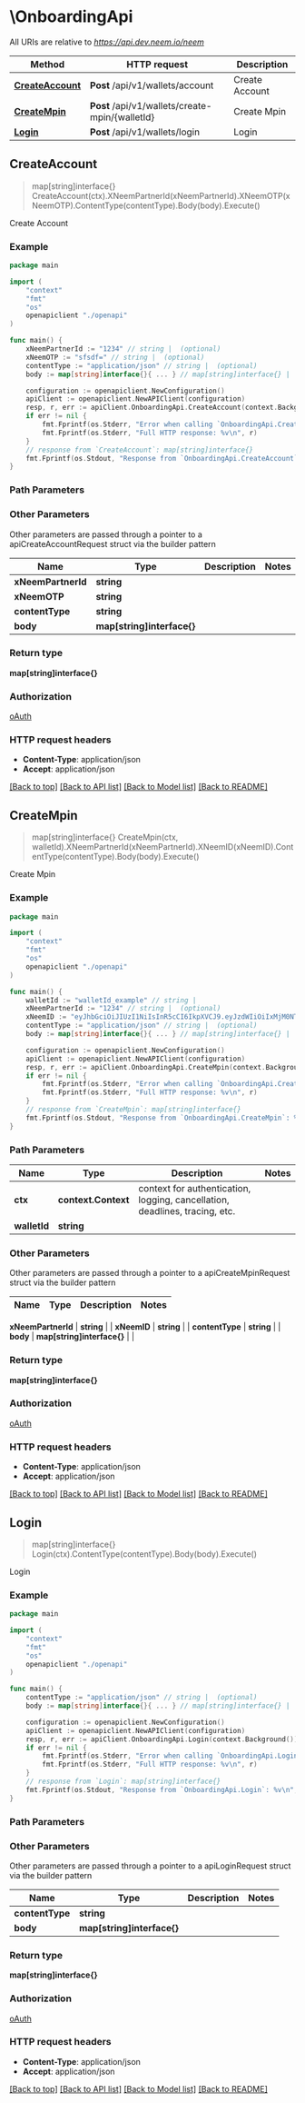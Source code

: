 # \OnboardingApi

All URIs are relative to *https://api.dev.neem.io/neem*

Method | HTTP request | Description
------------- | ------------- | -------------
[**CreateAccount**](OnboardingApi.md#CreateAccount) | **Post** /api/v1/wallets/account | Create Account
[**CreateMpin**](OnboardingApi.md#CreateMpin) | **Post** /api/v1/wallets/create-mpin/{walletId} | Create Mpin
[**Login**](OnboardingApi.md#Login) | **Post** /api/v1/wallets/login | Login



## CreateAccount

> map[string]interface{} CreateAccount(ctx).XNeemPartnerId(xNeemPartnerId).XNeemOTP(xNeemOTP).ContentType(contentType).Body(body).Execute()

Create Account

### Example

```go
package main

import (
    "context"
    "fmt"
    "os"
    openapiclient "./openapi"
)

func main() {
    xNeemPartnerId := "1234" // string |  (optional)
    xNeemOTP := "sfsdf=" // string |  (optional)
    contentType := "application/json" // string |  (optional)
    body := map[string]interface{}{ ... } // map[string]interface{} |  (optional)

    configuration := openapiclient.NewConfiguration()
    apiClient := openapiclient.NewAPIClient(configuration)
    resp, r, err := apiClient.OnboardingApi.CreateAccount(context.Background()).XNeemPartnerId(xNeemPartnerId).XNeemOTP(xNeemOTP).ContentType(contentType).Body(body).Execute()
    if err != nil {
        fmt.Fprintf(os.Stderr, "Error when calling `OnboardingApi.CreateAccount``: %v\n", err)
        fmt.Fprintf(os.Stderr, "Full HTTP response: %v\n", r)
    }
    // response from `CreateAccount`: map[string]interface{}
    fmt.Fprintf(os.Stdout, "Response from `OnboardingApi.CreateAccount`: %v\n", resp)
}
```

### Path Parameters



### Other Parameters

Other parameters are passed through a pointer to a apiCreateAccountRequest struct via the builder pattern


Name | Type | Description  | Notes
------------- | ------------- | ------------- | -------------
 **xNeemPartnerId** | **string** |  | 
 **xNeemOTP** | **string** |  | 
 **contentType** | **string** |  | 
 **body** | **map[string]interface{}** |  | 

### Return type

**map[string]interface{}**

### Authorization

[oAuth](../README.md#oAuth)

### HTTP request headers

- **Content-Type**: application/json
- **Accept**: application/json

[[Back to top]](#) [[Back to API list]](../README.md#documentation-for-api-endpoints)
[[Back to Model list]](../README.md#documentation-for-models)
[[Back to README]](../README.md)


## CreateMpin

> map[string]interface{} CreateMpin(ctx, walletId).XNeemPartnerId(xNeemPartnerId).XNeemID(xNeemID).ContentType(contentType).Body(body).Execute()

Create Mpin

### Example

```go
package main

import (
    "context"
    "fmt"
    "os"
    openapiclient "./openapi"
)

func main() {
    walletId := "walletId_example" // string | 
    xNeemPartnerId := "1234" // string |  (optional)
    xNeemID := "eyJhbGciOiJIUzI1NiIsInR5cCI6IkpXVCJ9.eyJzdWIiOiIxMjM0NTY3ODkwIiwibmFtZSI6IkpvaG4gRG9lIiwiaWF0IjoxNTE2MjM5MDIyfQ.SflKxwRJSMeKKF2QT4fwpMeJf36POk6yJV_adQssw5c" // string |  (optional)
    contentType := "application/json" // string |  (optional)
    body := map[string]interface{}{ ... } // map[string]interface{} |  (optional)

    configuration := openapiclient.NewConfiguration()
    apiClient := openapiclient.NewAPIClient(configuration)
    resp, r, err := apiClient.OnboardingApi.CreateMpin(context.Background(), walletId).XNeemPartnerId(xNeemPartnerId).XNeemID(xNeemID).ContentType(contentType).Body(body).Execute()
    if err != nil {
        fmt.Fprintf(os.Stderr, "Error when calling `OnboardingApi.CreateMpin``: %v\n", err)
        fmt.Fprintf(os.Stderr, "Full HTTP response: %v\n", r)
    }
    // response from `CreateMpin`: map[string]interface{}
    fmt.Fprintf(os.Stdout, "Response from `OnboardingApi.CreateMpin`: %v\n", resp)
}
```

### Path Parameters


Name | Type | Description  | Notes
------------- | ------------- | ------------- | -------------
**ctx** | **context.Context** | context for authentication, logging, cancellation, deadlines, tracing, etc.
**walletId** | **string** |  | 

### Other Parameters

Other parameters are passed through a pointer to a apiCreateMpinRequest struct via the builder pattern


Name | Type | Description  | Notes
------------- | ------------- | ------------- | -------------

 **xNeemPartnerId** | **string** |  | 
 **xNeemID** | **string** |  | 
 **contentType** | **string** |  | 
 **body** | **map[string]interface{}** |  | 

### Return type

**map[string]interface{}**

### Authorization

[oAuth](../README.md#oAuth)

### HTTP request headers

- **Content-Type**: application/json
- **Accept**: application/json

[[Back to top]](#) [[Back to API list]](../README.md#documentation-for-api-endpoints)
[[Back to Model list]](../README.md#documentation-for-models)
[[Back to README]](../README.md)


## Login

> map[string]interface{} Login(ctx).ContentType(contentType).Body(body).Execute()

Login

### Example

```go
package main

import (
    "context"
    "fmt"
    "os"
    openapiclient "./openapi"
)

func main() {
    contentType := "application/json" // string |  (optional)
    body := map[string]interface{}{ ... } // map[string]interface{} |  (optional)

    configuration := openapiclient.NewConfiguration()
    apiClient := openapiclient.NewAPIClient(configuration)
    resp, r, err := apiClient.OnboardingApi.Login(context.Background()).ContentType(contentType).Body(body).Execute()
    if err != nil {
        fmt.Fprintf(os.Stderr, "Error when calling `OnboardingApi.Login``: %v\n", err)
        fmt.Fprintf(os.Stderr, "Full HTTP response: %v\n", r)
    }
    // response from `Login`: map[string]interface{}
    fmt.Fprintf(os.Stdout, "Response from `OnboardingApi.Login`: %v\n", resp)
}
```

### Path Parameters



### Other Parameters

Other parameters are passed through a pointer to a apiLoginRequest struct via the builder pattern


Name | Type | Description  | Notes
------------- | ------------- | ------------- | -------------
 **contentType** | **string** |  | 
 **body** | **map[string]interface{}** |  | 

### Return type

**map[string]interface{}**

### Authorization

[oAuth](../README.md#oAuth)

### HTTP request headers

- **Content-Type**: application/json
- **Accept**: application/json

[[Back to top]](#) [[Back to API list]](../README.md#documentation-for-api-endpoints)
[[Back to Model list]](../README.md#documentation-for-models)
[[Back to README]](../README.md)

